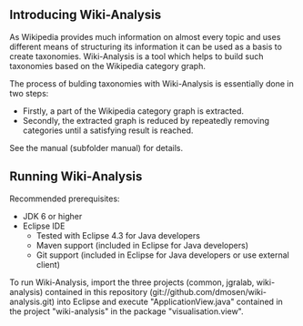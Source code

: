 ## Introducing Wiki-Analysis

As Wikipedia provides much information on almost every topic and uses different means of 
structuring its information it can be used as a basis to create taxonomies. Wiki-Analysis 
is a tool which helps to build such taxonomies based on the Wikipedia category graph.

The process of bulding taxonomies with Wiki-Analysis is essentially done in two steps:
* Firstly, a part of the Wikipedia category graph is extracted.
* Secondly, the extracted graph is reduced by repeatedly removing categories until a 
satisfying result is reached.

See the manual (subfolder manual) for details.

## Running Wiki-Analysis

Recommended prerequisites:
* JDK 6 or higher
* Eclipse IDE 
    * Tested with Eclipse 4.3 for Java developers
    * Maven support (included in Eclipse for Java developers)
    * Git support (included in Eclipse for Java developers or use external client)

To run Wiki-Analysis, import the three projects (common, jgralab, wiki-analysis) contained in this repository (git://github.com/dmosen/wiki-analysis.git) into Eclipse and execute 
"ApplicationView.java" contained in the project "wiki-analysis" in the package
"visualisation.view".
